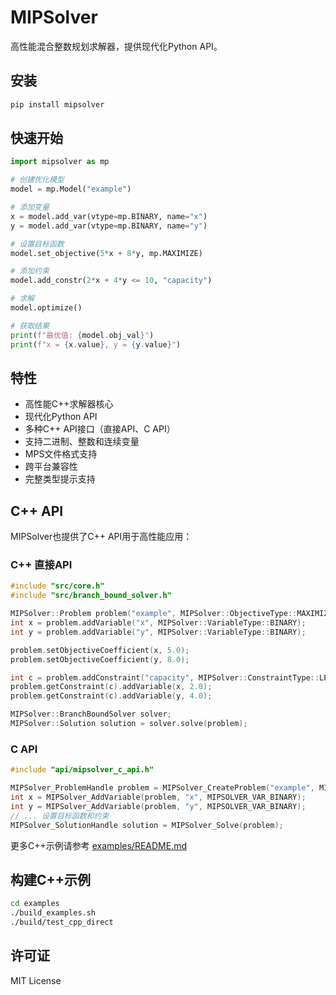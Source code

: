 # MIPSolver

高性能混合整数规划求解器，提供现代化Python API。

## 安装

```bash
pip install mipsolver
```

## 快速开始

```python
import mipsolver as mp

# 创建优化模型
model = mp.Model("example")

# 添加变量
x = model.add_var(vtype=mp.BINARY, name="x")
y = model.add_var(vtype=mp.BINARY, name="y")

# 设置目标函数
model.set_objective(5*x + 8*y, mp.MAXIMIZE)

# 添加约束
model.add_constr(2*x + 4*y <= 10, "capacity")

# 求解
model.optimize()

# 获取结果
print(f"最优值: {model.obj_val}")
print(f"x = {x.value}, y = {y.value}")
```

## 特性

- 高性能C++求解器核心
- 现代化Python API
- 多种C++ API接口（直接API、C API）
- 支持二进制、整数和连续变量
- MPS文件格式支持
- 跨平台兼容性
- 完整类型提示支持

## C++ API

MIPSolver也提供了C++ API用于高性能应用：

### C++ 直接API

```cpp
#include "src/core.h"
#include "src/branch_bound_solver.h"

MIPSolver::Problem problem("example", MIPSolver::ObjectiveType::MAXIMIZE);
int x = problem.addVariable("x", MIPSolver::VariableType::BINARY);
int y = problem.addVariable("y", MIPSolver::VariableType::BINARY);

problem.setObjectiveCoefficient(x, 5.0);
problem.setObjectiveCoefficient(y, 8.0);

int c = problem.addConstraint("capacity", MIPSolver::ConstraintType::LESS_EQUAL, 10.0);
problem.getConstraint(c).addVariable(x, 2.0);
problem.getConstraint(c).addVariable(y, 4.0);

MIPSolver::BranchBoundSolver solver;
MIPSolver::Solution solution = solver.solve(problem);
```

### C API

```cpp
#include "api/mipsolver_c_api.h"

MIPSolver_ProblemHandle problem = MIPSolver_CreateProblem("example", MIPSOLVER_OBJ_MAXIMIZE);
int x = MIPSolver_AddVariable(problem, "x", MIPSOLVER_VAR_BINARY);
int y = MIPSolver_AddVariable(problem, "y", MIPSOLVER_VAR_BINARY);
// ... 设置目标函数和约束
MIPSolver_SolutionHandle solution = MIPSolver_Solve(problem);
```

更多C++示例请参考 [examples/README.md](examples/README.md)

## 构建C++示例

```bash
cd examples
./build_examples.sh
./build/test_cpp_direct
```

## 许可证

MIT License
